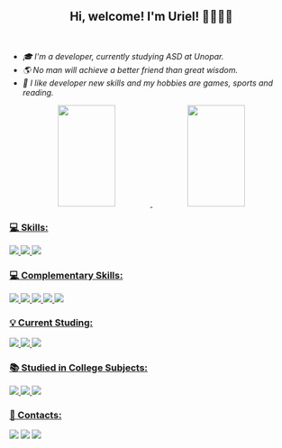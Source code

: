 <h2 align = 'center' > Hi, welcome! I'm Uriel! 👋👩🏻‍💻 </h2>
<br>
  <section><em>
    <ul>
        <li>🎓 I'm a developer, currently studying ASD at Unopar.</li>
        <li>🌎 No man will achieve a better friend than great wisdom.</li>
        <li>🖤 I like developer new skills and my hobbies are games, sports and reading.</em></li>
    </ul>
  </section>

<div align="center">
  <a href="https://github.com/Uriel-Rodrigues">
  <img height="180em" width="45%" src="https://github-readme-stats.vercel.app/api?username=Uriel-Rodrigues&show_icons=true&theme=dracula&include_all_commits=true&count_private=true"/>
  <img height="180em" width="45%" src="https://github-readme-stats.vercel.app/api/top-langs/?username=Uriel-Rodrigues&layout=compact&langs_count=7&theme=dracula"/>
</div>

### 💻 Skills:

<div style="display: inline">
  <img src = 'https://img.shields.io/badge/HTML5-E34F26?style=for-the-badge&logo=html5&logoColor=white'>
  <img src = 'https://img.shields.io/badge/python-1572B6?style=for-the-badge&logo=python&logoColor=white'>
  <img src = 'https://img.shields.io/badge/C%2B%2B-00599C?style=for-the-badge&logo=c%2B%2B&logoColor=white'>
</div>

### 💻 Complementary Skills:
<div style="display: inline">
  <img src = 'https://aleen42.github.io/badges/src/photoshop.svg'>
  <img src = 'https://aleen42.github.io/badges/src/illustrator.svg'>
  <img src = 'https://aleen42.github.io/badges/src/dreamweaver.svg'>
  <img src = 'https://aleen42.github.io/badges/src/premiere.svg'>
  <img src = 'https://aleen42.github.io/badges/src/flash.svg'>
</div>

### 💡 Current Studing:

<div style="display: inline">
  <img src = 'https://img.shields.io/badge/HTML5-E34F26?style=for-the-badge&logo=html5&logoColor=white'>
  <img src = 'https://img.shields.io/badge/python-1572B6?style=for-the-badge&logo=python&logoColor=white'>
  <img src = 'https://img.shields.io/badge/Amazon_AWS-232F3E?style=for-the-badge&logo=amazon-aws&logoColor=white'>
  
</div>

### 📚 Studied in College Subjects:

<div style="display: inline">
  <img src = 'https://img.shields.io/badge/Python-3776AB?style=for-the-badge&logo=python&logoColor=white'>
  <img src = 'https://img.shields.io/badge/C%2B%2B-00599C?style=for-the-badge&logo=c%2B%2B&logoColor=white'>
  <img src = 'https://img.shields.io/badge/HTML5-E34F26?style=for-the-badge&logo=html5&logoColor=white'>
</div>
  
  ### 📝 Contacts:
 
<div style="display: inline"> 
  <a href = "mailto:uriel.bezerra.rodrigues@gmail.com"><img src="https://img.shields.io/badge/Gmail-D14836?style=for-the-badge&logo=gmail&logoColor=white" target="_blank"></a>
  <a href = "mailto:uriel.bezerra.rodrigues@hotmail.com"><img src="https://img.shields.io/badge/Microsoft_Outlook-0078D4?style=for-the-badge&logo=microsoft-outlook&logoColor=white" target="_blank"></a>
  <a href="https://www.linkedin.com/in/uriel-b-rodrigues-033a54250/" target="_blank"><img src="https://img.shields.io/badge/-LinkedIn-%230077B5?style=for-the-badge&logo=linkedin&logoColor=white" target="_blank"></a> 
</div>
